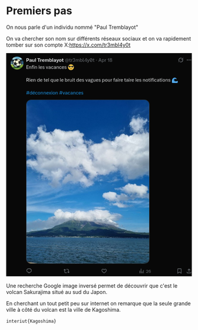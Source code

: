 # Premiers pas
On nous parle d'un individu nommé "Paul Tremblayot"

On va chercher son nom sur différents réseaux sociaux et on va rapidement tomber sur son compte X:https://x.com/tr3mbl4y0t

![image](images/sakurajima.png)

Une recherche Google image inversé permet de découvrir que c'est le volcan Sakurajima situé au sud du Japon.

En cherchant un tout petit peu sur internet on remarque que la seule grande ville à côté du volcan est la ville de Kagoshima.

```
interiut{Kagoshima}
```